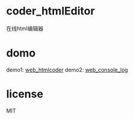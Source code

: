 # coder_htmlEditor
在线html编辑器

# domo
demo1: [web_htmlcoder](https://binghe17.github.io/demo/web_htmlcoder/)
demo2: [web_console_log](https://binghe17.github.io/demo/web_console_log/)

# license
MIT
